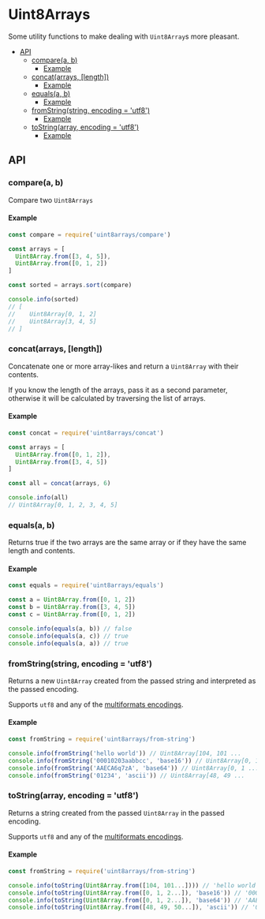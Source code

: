 # Uint8Arrays <!-- omit in toc -->

Some utility functions to make dealing with `Uint8Array`s more pleasant.

- [API](#api)
  - [compare(a, b)](#comparea-b)
    - [Example](#example)
  - [concat(arrays, [length])](#concatarrays-length)
    - [Example](#example-1)
  - [equals(a, b)](#equalsa-b)
    - [Example](#example-2)
  - [fromString(string, encoding = 'utf8')](#fromstringstring-encoding--utf8)
    - [Example](#example-3)
  - [toString(array, encoding = 'utf8')](#tostringarray-encoding--utf8)
    - [Example](#example-4)

## API

### compare(a, b)

Compare two `Uint8Arrays`

#### Example

```js
const compare = require('uint8arrays/compare')

const arrays = [
  Uint8Array.from([3, 4, 5]),
  Uint8Array.from([0, 1, 2])
]

const sorted = arrays.sort(compare)

console.info(sorted)
// [
//    Uint8Array[0, 1, 2]
//    Uint8Array[3, 4, 5]
// ]
```

### concat(arrays, [length])

Concatenate one or more array-likes and return a `Uint8Array` with their contents.

If you know the length of the arrays, pass it as a second parameter, otherwise it will be calculated by traversing the list of arrays.

#### Example

```js
const concat = require('uint8arrays/concat')

const arrays = [
  Uint8Array.from([0, 1, 2]),
  Uint8Array.from([3, 4, 5])
]

const all = concat(arrays, 6)

console.info(all)
// Uint8Array[0, 1, 2, 3, 4, 5]
```

### equals(a, b)

Returns true if the two arrays are the same array or if they have the same length and contents.

#### Example

```js
const equals = require('uint8arrays/equals')

const a = Uint8Array.from([0, 1, 2])
const b = Uint8Array.from([3, 4, 5])
const c = Uint8Array.from([0, 1, 2])

console.info(equals(a, b)) // false
console.info(equals(a, c)) // true
console.info(equals(a, a)) // true
```

### fromString(string, encoding = 'utf8')

Returns a new `Uint8Array` created from the passed string and interpreted as the passed encoding.

Supports `utf8` and any of the [multiformats encodings](https://www.npmjs.com/package/multibase#supported-encodings-see-srcconstantsjs).

#### Example

```js
const fromString = require('uint8arrays/from-string')

console.info(fromString('hello world')) // Uint8Array[104, 101 ...
console.info(fromString('00010203aabbcc', 'base16')) // Uint8Array[0, 1 ...
console.info(fromString('AAECA6q7zA', 'base64')) // Uint8Array[0, 1 ...
console.info(fromString('01234', 'ascii')) // Uint8Array[48, 49 ...
```

### toString(array, encoding = 'utf8')

Returns a string created from the passed `Uint8Array` in the passed encoding.

Supports `utf8` and any of the [multiformats encodings](https://www.npmjs.com/package/multibase#supported-encodings-see-srcconstantsjs).

#### Example

```js
const fromString = require('uint8arrays/from-string')

console.info(toString(Uint8Array.from([104, 101...]))) // 'hello world'
console.info(toString(Uint8Array.from([0, 1, 2...]), 'base16')) // '00010203aabbcc'
console.info(toString(Uint8Array.from([0, 1, 2...]), 'base64')) // 'AAECA6q7zA'
console.info(toString(Uint8Array.from([48, 49, 50...]), 'ascii')) // '01234'
```
